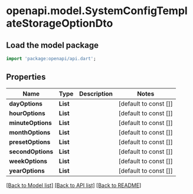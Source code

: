 # openapi.model.SystemConfigTemplateStorageOptionDto

## Load the model package
```dart
import 'package:openapi/api.dart';
```

## Properties
Name | Type | Description | Notes
------------ | ------------- | ------------- | -------------
**dayOptions** | **List<String>** |  | [default to const []]
**hourOptions** | **List<String>** |  | [default to const []]
**minuteOptions** | **List<String>** |  | [default to const []]
**monthOptions** | **List<String>** |  | [default to const []]
**presetOptions** | **List<String>** |  | [default to const []]
**secondOptions** | **List<String>** |  | [default to const []]
**weekOptions** | **List<String>** |  | [default to const []]
**yearOptions** | **List<String>** |  | [default to const []]

[[Back to Model list]](../README.md#documentation-for-models) [[Back to API list]](../README.md#documentation-for-api-endpoints) [[Back to README]](../README.md)


